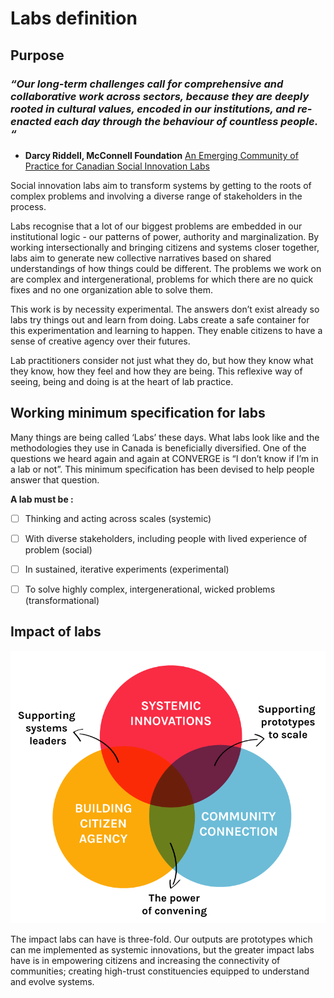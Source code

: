 # Labs definition

## Purpose

### _**“Our long-term challenges call for comprehensive and collaborative work across sectors, because they are deeply rooted in cultural values, encoded in our institutions, and re-enacted each day through the behaviour of countless people. “**_

* **Darcy Riddell, McConnell Foundation** [An Emerging Community of Practice for Canadian Social Innovation Labs](https://mcconnellfoundation.ca/an-emerging-community-of-practice-for-canadian-social-innovation-labs/)

Social innovation labs aim to transform systems by getting to the roots of complex problems and involving a diverse range of stakeholders in the process.

Labs recognise that a lot of our biggest problems are embedded in our institutional logic - our patterns of power, authority and marginalization. By working intersectionally and bringing citizens and systems closer together, labs aim to generate new collective narratives based on shared understandings of how things could be different. The problems we work on are complex and intergenerational, problems for which there are no quick fixes and no one organization able to solve them.

This work is by necessity experimental. The answers don’t exist already so labs try things out and learn from doing. Labs create a safe container for this experimentation and learning to happen. They enable citizens to have a sense of creative agency over their futures.

Lab practitioners consider not just what they do, but how they know what they know, how they feel and how they are being. This reflexive way of seeing, being and doing is at the heart of lab practice.

## **Working minimum specification for labs**

Many things are being called ‘Labs’ these days. What labs look like and the methodologies they use in Canada is beneficially diversified. One of the questions we heard again and again at CONVERGE is “I don’t know if I’m in a lab or not”. This minimum specification has been devised to help people answer that question.

**A lab must be :**

* [ ] Thinking and acting across scales \(systemic\)
* [ ] With diverse stakeholders, including people with lived experience of problem \(social\)
* [ ] In sustained, iterative experiments \(experimental\)
* [ ] To solve highly complex, intergenerational, wicked problems \(transformational\)



## **Impact of labs**

![](../.gitbook/assets/impactoflabs.png)

The impact labs can have is three-fold. Our outputs are prototypes which can me implemented as systemic innovations, but the greater impact labs have is in empowering citizens and increasing the connectivity of communities; creating high-trust constituencies equipped to understand and evolve systems.  
  




